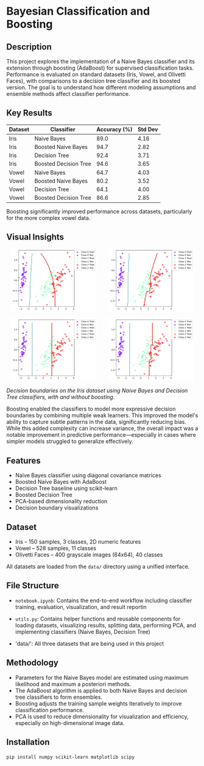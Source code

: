 # Bayesian Classification and Boosting

## Description  
This project explores the implementation of a Naive Bayes classifier and its extension through boosting (AdaBoost) for supervised classification tasks. Performance is evaluated on standard datasets (Iris, Vowel, and Olivetti Faces), with comparisons to a decision tree classifier and its boosted version. The goal is to understand how different modeling assumptions and ensemble methods affect classifier performance.

## Key Results

| Dataset | Classifier              | Accuracy (%) | Std Dev |
|---------|--------------------------|--------------|---------|
| Iris    | Naive Bayes              | 89.0         | 4.16    |
| Iris    | Boosted Naive Bayes      | 94.7         | 2.82    |
| Iris    | Decision Tree            | 92.4         | 3.71    |
| Iris    | Boosted Decision Tree    | 94.6         | 3.65    |
| Vowel   | Naive Bayes              | 64.7         | 4.03    |
| Vowel   | Boosted Naive Bayes      | 80.2         | 3.52    |
| Vowel   | Decision Tree            | 64.1         | 4.00    |
| Vowel   | Boosted Decision Tree    | 86.6         | 2.85    |

Boosting significantly improved performance across datasets, particularly for the more complex vowel data.

## Visual Insights

<p align="center">
  <img src="figures/iris_naive_bayes.png" alt="Naive Bayes" width="45%" style="margin-right: 5%;">
  <img src="figures/iris_boosted_bayes.png" alt="Boosted Naive Bayes" width="45%">
</p>
<p align="center">
  <img src="figures/iris_dt.png" alt="Decision Tree" width="45%" style="margin-right: 5%;">
  <img src="figures/iris_boosted_dt.png" alt="Boosted Decision Tree" width="45%">
</p>

*Decision boundaries on the Iris dataset using Naive Bayes and Decision Tree classifiers, with and without boosting.*

Boosting enabled the classifiers to model more expressive decision boundaries by combining multiple weak learners. This improved the model's ability to capture subtle patterns in the data, significantly reducing bias. While this added complexity can increase variance, the overall impact was a notable improvement in predictive performance—especially in cases where simpler models struggled to generalize effectively.


## Features

- Naive Bayes classifier using diagonal covariance matrices
- Boosted Naive Bayes with AdaBoost
- Decision Tree baseline using scikit-learn
- Boosted Decision Tree
- PCA-based dimensionality reduction
- Decision boundary visualizations

## Dataset

- Iris – 150 samples, 3 classes, 2D numeric features
- Vowel – 528 samples, 11 classes
- Olivetti Faces – 400 grayscale images (64x64), 40 classes

All datasets are loaded from the `data/` directory using a unified interface.

## File Structure

- `notebook.ipynb`: Contains the end-to-end workflow including classifier training, evaluation, visualization, and result reportin

- `utils.py`: Contains helper functions and reusable components for loading datasets, visualizing results, splitting data, performing PCA, and implementing classifiers (Naive Bayes, Decision Tree)

- 'data/': All three datasets that are being used in this project

## Methodology

- Parameters for the Naive Bayes model are estimated using maximum likelihood and maximum a posteriori methods.
- The AdaBoost algorithm is applied to both Naive Bayes and decision tree classifiers to form ensembles.
- Boosting adjusts the training sample weights iteratively to improve classification performance.
- PCA is used to reduce dimensionality for visualization and efficiency, especially on high-dimensional image data.

## Installation

```bash
pip install numpy scikit-learn matplotlib scipy
